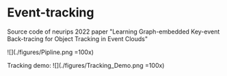 # Event-tracking
Source code of neurips 2022 paper "Learning Graph-embedded Key-event Back-tracing for Object Tracking in Event Clouds"

![](./figures/Pipline.png =100x)

Tracking demo:
![](./figures/Tracking_Demo.png =100x)
